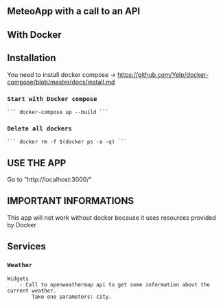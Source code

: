 ## MeteoApp with a call to an API


## With Docker
## Installation
You need to install docker compose -> https://github.com/Yelp/docker-compose/blob/master/docs/install.md
### `Start with Docker compose`
    ``` docker-compose up --build ```
### `Delete all dockers`
    ``` docker rm -f $(docker ps -a -q) ```

## USE THE APP
Go to "http://localhost:3000/"

## IMPORTANT INFORMATIONS
This app will not work without docker because it uses resources provided by Docker

## Services
### `Weather`
    Widgets
        - Call to openweathermap api to get some information about the current weather.
            Take one parameters: city.